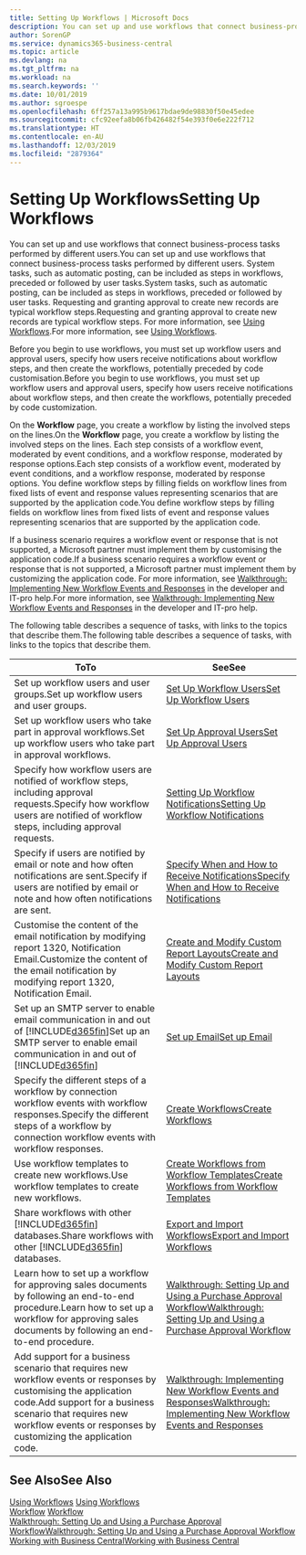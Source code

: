 ```yaml
---
title: Setting Up Workflows | Microsoft Docs
description: You can set up and use workflows that connect business-process tasks performed by different users. System tasks, such as automatic posting, can be included as steps in workflows, preceded or followed by user tasks. Requesting and granting approval to create new records are typical workflow steps.
author: SorenGP
ms.service: dynamics365-business-central
ms.topic: article
ms.devlang: na
ms.tgt_pltfrm: na
ms.workload: na
ms.search.keywords: ''
ms.date: 10/01/2019
ms.author: sgroespe
ms.openlocfilehash: 6ff257a13a995b9617bdae9de98830f50e45edee
ms.sourcegitcommit: cfc92eefa8b06fb426482f54e393f0e6e222f712
ms.translationtype: HT
ms.contentlocale: en-AU
ms.lasthandoff: 12/03/2019
ms.locfileid: "2879364"
---
```

# <a name="setting-up-workflows"></a><span data-ttu-id="8fc0f-105">Setting Up Workflows</span><span class="sxs-lookup"><span data-stu-id="8fc0f-105">Setting Up Workflows</span></span>
<span data-ttu-id="8fc0f-106">You can set up and use workflows that connect business-process tasks performed by different users.</span><span class="sxs-lookup"><span data-stu-id="8fc0f-106">You can set up and use workflows that connect business-process tasks performed by different users.</span></span> <span data-ttu-id="8fc0f-107">System tasks, such as automatic posting, can be included as steps in workflows, preceded or followed by user tasks.</span><span class="sxs-lookup"><span data-stu-id="8fc0f-107">System tasks, such as automatic posting, can be included as steps in workflows, preceded or followed by user tasks.</span></span> <span data-ttu-id="8fc0f-108">Requesting and granting approval to create new records are typical workflow steps.</span><span class="sxs-lookup"><span data-stu-id="8fc0f-108">Requesting and granting approval to create new records are typical workflow steps.</span></span> <span data-ttu-id="8fc0f-109">For more information, see [Using Workflows](across-use-workflows.md).</span><span class="sxs-lookup"><span data-stu-id="8fc0f-109">For more information, see [Using Workflows](across-use-workflows.md).</span></span>  

 <span data-ttu-id="8fc0f-110">Before you begin to use workflows, you must set up workflow users and approval users, specify how users receive notifications about workflow steps, and then create the workflows, potentially preceded by code customisation.</span><span class="sxs-lookup"><span data-stu-id="8fc0f-110">Before you begin to use workflows, you must set up workflow users and approval users, specify how users receive notifications about workflow steps, and then create the workflows, potentially preceded by code customization.</span></span>  

 <span data-ttu-id="8fc0f-111">On the **Workflow** page, you create a workflow by listing the involved steps on the lines.</span><span class="sxs-lookup"><span data-stu-id="8fc0f-111">On the **Workflow** page, you create a workflow by listing the involved steps on the lines.</span></span> <span data-ttu-id="8fc0f-112">Each step consists of a workflow event, moderated by event conditions, and a workflow response, moderated by response options.</span><span class="sxs-lookup"><span data-stu-id="8fc0f-112">Each step consists of a workflow event, moderated by event conditions, and a workflow response, moderated by response options.</span></span> <span data-ttu-id="8fc0f-113">You define workflow steps by filling fields on workflow lines from fixed lists of event and response values representing scenarios that are supported by the application code.</span><span class="sxs-lookup"><span data-stu-id="8fc0f-113">You define workflow steps by filling fields on workflow lines from fixed lists of event and response values representing scenarios that are supported by the application code.</span></span>  

 <span data-ttu-id="8fc0f-114">If a business scenario requires a workflow event or response that is not supported, a Microsoft partner must implement them by customising the application code.</span><span class="sxs-lookup"><span data-stu-id="8fc0f-114">If a business scenario requires a workflow event or response that is not supported, a Microsoft partner must implement them by customizing the application code.</span></span> <span data-ttu-id="8fc0f-115">For more information, see [Walkthrough: Implementing New Workflow Events and Responses](/dynamics-nav/Walkthrough--Implementing-New-Workflow-Events-and-Responses) in the developer and IT-pro help.</span><span class="sxs-lookup"><span data-stu-id="8fc0f-115">For more information, see [Walkthrough: Implementing New Workflow Events and Responses](/dynamics-nav/Walkthrough--Implementing-New-Workflow-Events-and-Responses) in the developer and IT-pro help.</span></span>

 <span data-ttu-id="8fc0f-116">The following table describes a sequence of tasks, with links to the topics that describe them.</span><span class="sxs-lookup"><span data-stu-id="8fc0f-116">The following table describes a sequence of tasks, with links to the topics that describe them.</span></span>  

|<span data-ttu-id="8fc0f-117">**To**</span><span class="sxs-lookup"><span data-stu-id="8fc0f-117">**To**</span></span>|<span data-ttu-id="8fc0f-118">**See**</span><span class="sxs-lookup"><span data-stu-id="8fc0f-118">**See**</span></span>|  
|------------|-------------|  
|<span data-ttu-id="8fc0f-119">Set up workflow users and user groups.</span><span class="sxs-lookup"><span data-stu-id="8fc0f-119">Set up workflow users and user groups.</span></span>|[<span data-ttu-id="8fc0f-120">Set Up Workflow Users</span><span class="sxs-lookup"><span data-stu-id="8fc0f-120">Set Up Workflow Users</span></span>](across-how-to-set-up-workflow-users.md)|  
|<span data-ttu-id="8fc0f-121">Set up workflow users who take part in approval workflows.</span><span class="sxs-lookup"><span data-stu-id="8fc0f-121">Set up workflow users who take part in approval workflows.</span></span>|[<span data-ttu-id="8fc0f-122">Set Up Approval Users</span><span class="sxs-lookup"><span data-stu-id="8fc0f-122">Set Up Approval Users</span></span>](across-how-to-set-up-approval-users.md)|  
|<span data-ttu-id="8fc0f-123">Specify how workflow users are notified of workflow steps, including approval requests.</span><span class="sxs-lookup"><span data-stu-id="8fc0f-123">Specify how workflow users are notified of workflow steps, including approval requests.</span></span>|[<span data-ttu-id="8fc0f-124">Setting Up Workflow Notifications</span><span class="sxs-lookup"><span data-stu-id="8fc0f-124">Setting Up Workflow Notifications</span></span>](across-setting-up-workflow-notifications.md)|  
|<span data-ttu-id="8fc0f-125">Specify if users are notified by email or note and how often notifications are sent.</span><span class="sxs-lookup"><span data-stu-id="8fc0f-125">Specify if users are notified by email or note and how often notifications are sent.</span></span>|[<span data-ttu-id="8fc0f-126">Specify When and How to Receive Notifications</span><span class="sxs-lookup"><span data-stu-id="8fc0f-126">Specify When and How to Receive Notifications</span></span>](across-how-to-specify-when-and-how-to-receive-notifications.md)|  
|<span data-ttu-id="8fc0f-127">Customise the content of the email notification by modifying report 1320, Notification Email.</span><span class="sxs-lookup"><span data-stu-id="8fc0f-127">Customize the content of the email notification by modifying report 1320, Notification Email.</span></span>|[<span data-ttu-id="8fc0f-128">Create and Modify Custom Report Layouts</span><span class="sxs-lookup"><span data-stu-id="8fc0f-128">Create and Modify Custom Report Layouts</span></span>](ui-how-create-custom-report-layout.md)|  
|<span data-ttu-id="8fc0f-129">Set up an SMTP server to enable email communication in and out of [!INCLUDE[d365fin](includes/d365fin_md.md)]</span><span class="sxs-lookup"><span data-stu-id="8fc0f-129">Set up an SMTP server to enable email communication in and out of [!INCLUDE[d365fin](includes/d365fin_md.md)]</span></span>|[<span data-ttu-id="8fc0f-130">Set up Email</span><span class="sxs-lookup"><span data-stu-id="8fc0f-130">Set up Email</span></span>](admin-how-setup-email.md)|
|<span data-ttu-id="8fc0f-131">Specify the different steps of a workflow by connection workflow events with workflow responses.</span><span class="sxs-lookup"><span data-stu-id="8fc0f-131">Specify the different steps of a workflow by connection workflow events with workflow responses.</span></span>|[<span data-ttu-id="8fc0f-132">Create Workflows</span><span class="sxs-lookup"><span data-stu-id="8fc0f-132">Create Workflows</span></span>](across-how-to-create-workflows.md)|  
|<span data-ttu-id="8fc0f-133">Use workflow templates to create new workflows.</span><span class="sxs-lookup"><span data-stu-id="8fc0f-133">Use workflow templates to create new workflows.</span></span>|[<span data-ttu-id="8fc0f-134">Create Workflows from Workflow Templates</span><span class="sxs-lookup"><span data-stu-id="8fc0f-134">Create Workflows from Workflow Templates</span></span>](across-how-to-create-workflows-from-workflow-templates.md)|  
|<span data-ttu-id="8fc0f-135">Share workflows with other [!INCLUDE[d365fin](includes/d365fin_md.md)] databases.</span><span class="sxs-lookup"><span data-stu-id="8fc0f-135">Share workflows with other [!INCLUDE[d365fin](includes/d365fin_md.md)] databases.</span></span>|[<span data-ttu-id="8fc0f-136">Export and Import Workflows</span><span class="sxs-lookup"><span data-stu-id="8fc0f-136">Export and Import Workflows</span></span>](across-how-to-export-and-import-workflows.md)|  
|<span data-ttu-id="8fc0f-137">Learn how to set up a workflow for approving sales documents by following an end-to-end procedure.</span><span class="sxs-lookup"><span data-stu-id="8fc0f-137">Learn how to set up a workflow for approving sales documents by following an end-to-end procedure.</span></span>|[<span data-ttu-id="8fc0f-138">Walkthrough: Setting Up and Using a Purchase Approval Workflow</span><span class="sxs-lookup"><span data-stu-id="8fc0f-138">Walkthrough: Setting Up and Using a Purchase Approval Workflow</span></span>](walkthrough-setting-up-and-using-a-purchase-approval-workflow.md)|  
|<span data-ttu-id="8fc0f-139">Add support for a business scenario that requires new workflow events or responses by customising the application code.</span><span class="sxs-lookup"><span data-stu-id="8fc0f-139">Add support for a business scenario that requires new workflow events or responses by customizing the application code.</span></span>|[<span data-ttu-id="8fc0f-140">Walkthrough: Implementing New Workflow Events and Responses</span><span class="sxs-lookup"><span data-stu-id="8fc0f-140">Walkthrough: Implementing New Workflow Events and Responses</span></span>](/dynamics-nav/Walkthrough--Implementing-New-Workflow-Events-and-Responses)|  

## <a name="see-also"></a><span data-ttu-id="8fc0f-141">See Also</span><span class="sxs-lookup"><span data-stu-id="8fc0f-141">See Also</span></span>  
 <span data-ttu-id="8fc0f-142">[Using Workflows](across-use-workflows.md) </span><span class="sxs-lookup"><span data-stu-id="8fc0f-142">[Using Workflows](across-use-workflows.md) </span></span>  
 <span data-ttu-id="8fc0f-143">[Workflow](across-workflow.md) </span><span class="sxs-lookup"><span data-stu-id="8fc0f-143">[Workflow](across-workflow.md) </span></span>  
 [<span data-ttu-id="8fc0f-144">Walkthrough: Setting Up and Using a Purchase Approval Workflow</span><span class="sxs-lookup"><span data-stu-id="8fc0f-144">Walkthrough: Setting Up and Using a Purchase Approval Workflow</span></span>](walkthrough-setting-up-and-using-a-purchase-approval-workflow.md)  
 [<span data-ttu-id="8fc0f-145">Working with Business Central</span><span class="sxs-lookup"><span data-stu-id="8fc0f-145">Working with Business Central</span></span>](ui-work-product.md)
